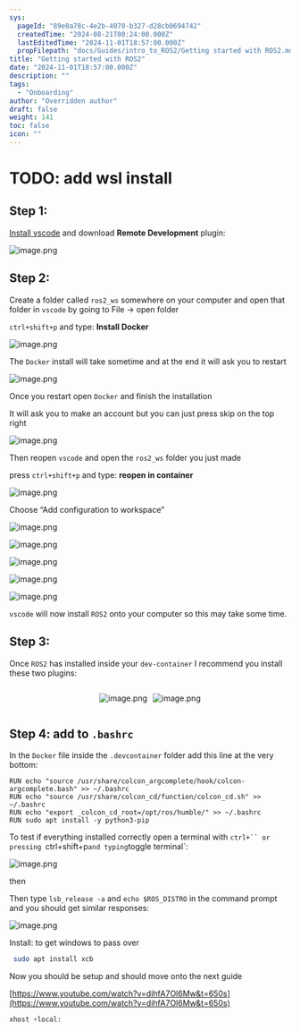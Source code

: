 ```yaml
---
sys:
  pageId: "89e0a78c-4e2b-4070-b327-d28cb0694742"
  createdTime: "2024-08-21T00:24:00.000Z"
  lastEditedTime: "2024-11-01T18:57:00.000Z"
  propFilepath: "docs/Guides/intro_to_ROS2/Getting started with ROS2.md"
title: "Getting started with ROS2"
date: "2024-11-01T18:57:00.000Z"
description: ""
tags:
  - "Onboarding"
author: "Overridden author"
draft: false
weight: 141
toc: false
icon: ""
---
```


# TODO: add wsl install

## Step 1:

[Install vscode](https://code.visualstudio.com/download) and download **Remote Development** plugin:

![image.png](https://prod-files-secure.s3.us-west-2.amazonaws.com/d518164a-d88e-44d1-a4ee-3adb3bd8bce0/efb52993-1881-4a40-b95e-6f020334f022/image.png?X-Amz-Algorithm=AWS4-HMAC-SHA256&X-Amz-Content-Sha256=UNSIGNED-PAYLOAD&X-Amz-Credential=ASIAZI2LB466XBZTOXBV%2F20250420%2Fus-west-2%2Fs3%2Faws4_request&X-Amz-Date=20250420T170211Z&X-Amz-Expires=3600&X-Amz-Security-Token=IQoJb3JpZ2luX2VjEBwaCXVzLXdlc3QtMiJHMEUCIQDq8q34ua7FsNbjbWQcqF%2FyD8z5Ca7xoaa5FDFtNA5wyAIgUmvf9Prinva71jbWGmJ0xQJlqyoruNXOSRGE6vzSIggqiAQIpf%2F%2F%2F%2F%2F%2F%2F%2F%2F%2FARAAGgw2Mzc0MjMxODM4MDUiDEbX7U7xTU4ppuPHpCrcA7TwLR7HUZYOhgxnMtmMT7nMw9Cph%2BO1w3fxCnCkRUf94verUWdCc19zszH6oGKPOpWjdU%2F5nIjb5zKYyALMo7GE6ZY5H3njZRjrfMI1WP%2F6k0lr79ElBdqBeAIt4URbSzmCVLkeiHRs7aX0kRwisZ8nIBHmpaY4f%2BKFe2a80ETtxOQcXbuc%2BLd1WrR%2FlbHh%2F2pJIhSSjGUuRLfYBoauQaNgoUrSPO6zpgWXcBsOtxNPDRBX82drIx1vWACzhs9Q9P%2FW4o7HLhapmEJ%2FUkc3XuM2D5ZckHwPZY9KG1R7v%2BmzoO9TuuHn1vIo7ZSZqSTEAo44zOjYduWJA0vzIP0s4VRnf%2F%2FIEvYF6kZRTwf4tXPc2xNDReRzIAlw0gRhZ%2FzVSJdwZ3CKTXU8Hb2V5SbxN6ja60uh0AhB%2BoQ7nTAr0O5OiCeqiu7vqKAloV5OxbCp4DwHPjZlFjl2EdfG9eOR%2FOTRbWG7r67kC2IALQofQDrdRp3bGieFYEcT0UMFxcVKVzDwGSXFsAkIXGK9eZzlNBssrRfppmZkxvhqm%2FwFRI%2Bx4KF%2BoAIbXmIlEGllZPClzbTbj8suQAA40qCIjcJDf03a7p6DhJC2YLef%2FhK%2BEhhMStqLgPl3AiI1JM0YMKzEk8AGOqUB2EC2bMMZMHRFxY7LXo2kgcspAblOvVzTuEouOD5jlfGvw3cxUNDCkedKHhUlKnZeNMMDrHtmtHrT1acyZMfGo0LJD6m439yhOkQHsFhR4pJdiPfuJku7TRU3sEEkED7BSmuGQseDtMi%2Bbp4wSOT31nfsGOFevFz7KmF1XBn%2FsDRSnH%2Fe%2Bn299nyOPFiYubhbhPkUOlWIn3UhVx8mUTaT8raAHiUT&X-Amz-Signature=4155aa1e974a5db7e7dc3056412d0e9a3095c186510ea1f409762496ee42ca49&X-Amz-SignedHeaders=host&x-id=GetObject)

## Step 2:

Create a folder called `ros2_ws` somewhere on your computer and open that folder in `vscode` by going to File → open folder 

`ctrl+shift+p` and type: **Install Docker**

![image.png](https://prod-files-secure.s3.us-west-2.amazonaws.com/d518164a-d88e-44d1-a4ee-3adb3bd8bce0/2269dc0e-1cd5-47ff-bceb-c04ad9b2eab0/image.png?X-Amz-Algorithm=AWS4-HMAC-SHA256&X-Amz-Content-Sha256=UNSIGNED-PAYLOAD&X-Amz-Credential=ASIAZI2LB466XBZTOXBV%2F20250420%2Fus-west-2%2Fs3%2Faws4_request&X-Amz-Date=20250420T170211Z&X-Amz-Expires=3600&X-Amz-Security-Token=IQoJb3JpZ2luX2VjEBwaCXVzLXdlc3QtMiJHMEUCIQDq8q34ua7FsNbjbWQcqF%2FyD8z5Ca7xoaa5FDFtNA5wyAIgUmvf9Prinva71jbWGmJ0xQJlqyoruNXOSRGE6vzSIggqiAQIpf%2F%2F%2F%2F%2F%2F%2F%2F%2F%2FARAAGgw2Mzc0MjMxODM4MDUiDEbX7U7xTU4ppuPHpCrcA7TwLR7HUZYOhgxnMtmMT7nMw9Cph%2BO1w3fxCnCkRUf94verUWdCc19zszH6oGKPOpWjdU%2F5nIjb5zKYyALMo7GE6ZY5H3njZRjrfMI1WP%2F6k0lr79ElBdqBeAIt4URbSzmCVLkeiHRs7aX0kRwisZ8nIBHmpaY4f%2BKFe2a80ETtxOQcXbuc%2BLd1WrR%2FlbHh%2F2pJIhSSjGUuRLfYBoauQaNgoUrSPO6zpgWXcBsOtxNPDRBX82drIx1vWACzhs9Q9P%2FW4o7HLhapmEJ%2FUkc3XuM2D5ZckHwPZY9KG1R7v%2BmzoO9TuuHn1vIo7ZSZqSTEAo44zOjYduWJA0vzIP0s4VRnf%2F%2FIEvYF6kZRTwf4tXPc2xNDReRzIAlw0gRhZ%2FzVSJdwZ3CKTXU8Hb2V5SbxN6ja60uh0AhB%2BoQ7nTAr0O5OiCeqiu7vqKAloV5OxbCp4DwHPjZlFjl2EdfG9eOR%2FOTRbWG7r67kC2IALQofQDrdRp3bGieFYEcT0UMFxcVKVzDwGSXFsAkIXGK9eZzlNBssrRfppmZkxvhqm%2FwFRI%2Bx4KF%2BoAIbXmIlEGllZPClzbTbj8suQAA40qCIjcJDf03a7p6DhJC2YLef%2FhK%2BEhhMStqLgPl3AiI1JM0YMKzEk8AGOqUB2EC2bMMZMHRFxY7LXo2kgcspAblOvVzTuEouOD5jlfGvw3cxUNDCkedKHhUlKnZeNMMDrHtmtHrT1acyZMfGo0LJD6m439yhOkQHsFhR4pJdiPfuJku7TRU3sEEkED7BSmuGQseDtMi%2Bbp4wSOT31nfsGOFevFz7KmF1XBn%2FsDRSnH%2Fe%2Bn299nyOPFiYubhbhPkUOlWIn3UhVx8mUTaT8raAHiUT&X-Amz-Signature=6d6014429db40751bd9b5d848e1cc1912dcfb97b2aa528b12ac370e1f10d9ae5&X-Amz-SignedHeaders=host&x-id=GetObject)

The `Docker` install will take sometime and at the end it will ask you to restart

![image.png](https://prod-files-secure.s3.us-west-2.amazonaws.com/d518164a-d88e-44d1-a4ee-3adb3bd8bce0/ed233f78-be33-4b1f-b89c-9c346c0e961e/image.png?X-Amz-Algorithm=AWS4-HMAC-SHA256&X-Amz-Content-Sha256=UNSIGNED-PAYLOAD&X-Amz-Credential=ASIAZI2LB466XBZTOXBV%2F20250420%2Fus-west-2%2Fs3%2Faws4_request&X-Amz-Date=20250420T170211Z&X-Amz-Expires=3600&X-Amz-Security-Token=IQoJb3JpZ2luX2VjEBwaCXVzLXdlc3QtMiJHMEUCIQDq8q34ua7FsNbjbWQcqF%2FyD8z5Ca7xoaa5FDFtNA5wyAIgUmvf9Prinva71jbWGmJ0xQJlqyoruNXOSRGE6vzSIggqiAQIpf%2F%2F%2F%2F%2F%2F%2F%2F%2F%2FARAAGgw2Mzc0MjMxODM4MDUiDEbX7U7xTU4ppuPHpCrcA7TwLR7HUZYOhgxnMtmMT7nMw9Cph%2BO1w3fxCnCkRUf94verUWdCc19zszH6oGKPOpWjdU%2F5nIjb5zKYyALMo7GE6ZY5H3njZRjrfMI1WP%2F6k0lr79ElBdqBeAIt4URbSzmCVLkeiHRs7aX0kRwisZ8nIBHmpaY4f%2BKFe2a80ETtxOQcXbuc%2BLd1WrR%2FlbHh%2F2pJIhSSjGUuRLfYBoauQaNgoUrSPO6zpgWXcBsOtxNPDRBX82drIx1vWACzhs9Q9P%2FW4o7HLhapmEJ%2FUkc3XuM2D5ZckHwPZY9KG1R7v%2BmzoO9TuuHn1vIo7ZSZqSTEAo44zOjYduWJA0vzIP0s4VRnf%2F%2FIEvYF6kZRTwf4tXPc2xNDReRzIAlw0gRhZ%2FzVSJdwZ3CKTXU8Hb2V5SbxN6ja60uh0AhB%2BoQ7nTAr0O5OiCeqiu7vqKAloV5OxbCp4DwHPjZlFjl2EdfG9eOR%2FOTRbWG7r67kC2IALQofQDrdRp3bGieFYEcT0UMFxcVKVzDwGSXFsAkIXGK9eZzlNBssrRfppmZkxvhqm%2FwFRI%2Bx4KF%2BoAIbXmIlEGllZPClzbTbj8suQAA40qCIjcJDf03a7p6DhJC2YLef%2FhK%2BEhhMStqLgPl3AiI1JM0YMKzEk8AGOqUB2EC2bMMZMHRFxY7LXo2kgcspAblOvVzTuEouOD5jlfGvw3cxUNDCkedKHhUlKnZeNMMDrHtmtHrT1acyZMfGo0LJD6m439yhOkQHsFhR4pJdiPfuJku7TRU3sEEkED7BSmuGQseDtMi%2Bbp4wSOT31nfsGOFevFz7KmF1XBn%2FsDRSnH%2Fe%2Bn299nyOPFiYubhbhPkUOlWIn3UhVx8mUTaT8raAHiUT&X-Amz-Signature=686c2a330d39725831b91d53c3ca0c4091f09b7c203780a01f623756e4e2ea81&X-Amz-SignedHeaders=host&x-id=GetObject)

Once you restart open `Docker` and finish the installation

It will ask you to make an account but you can just press skip on the top right

![image.png](https://prod-files-secure.s3.us-west-2.amazonaws.com/d518164a-d88e-44d1-a4ee-3adb3bd8bce0/21010ad9-1659-4fd9-9f59-9932a09b2a3d/image.png?X-Amz-Algorithm=AWS4-HMAC-SHA256&X-Amz-Content-Sha256=UNSIGNED-PAYLOAD&X-Amz-Credential=ASIAZI2LB466XBZTOXBV%2F20250420%2Fus-west-2%2Fs3%2Faws4_request&X-Amz-Date=20250420T170211Z&X-Amz-Expires=3600&X-Amz-Security-Token=IQoJb3JpZ2luX2VjEBwaCXVzLXdlc3QtMiJHMEUCIQDq8q34ua7FsNbjbWQcqF%2FyD8z5Ca7xoaa5FDFtNA5wyAIgUmvf9Prinva71jbWGmJ0xQJlqyoruNXOSRGE6vzSIggqiAQIpf%2F%2F%2F%2F%2F%2F%2F%2F%2F%2FARAAGgw2Mzc0MjMxODM4MDUiDEbX7U7xTU4ppuPHpCrcA7TwLR7HUZYOhgxnMtmMT7nMw9Cph%2BO1w3fxCnCkRUf94verUWdCc19zszH6oGKPOpWjdU%2F5nIjb5zKYyALMo7GE6ZY5H3njZRjrfMI1WP%2F6k0lr79ElBdqBeAIt4URbSzmCVLkeiHRs7aX0kRwisZ8nIBHmpaY4f%2BKFe2a80ETtxOQcXbuc%2BLd1WrR%2FlbHh%2F2pJIhSSjGUuRLfYBoauQaNgoUrSPO6zpgWXcBsOtxNPDRBX82drIx1vWACzhs9Q9P%2FW4o7HLhapmEJ%2FUkc3XuM2D5ZckHwPZY9KG1R7v%2BmzoO9TuuHn1vIo7ZSZqSTEAo44zOjYduWJA0vzIP0s4VRnf%2F%2FIEvYF6kZRTwf4tXPc2xNDReRzIAlw0gRhZ%2FzVSJdwZ3CKTXU8Hb2V5SbxN6ja60uh0AhB%2BoQ7nTAr0O5OiCeqiu7vqKAloV5OxbCp4DwHPjZlFjl2EdfG9eOR%2FOTRbWG7r67kC2IALQofQDrdRp3bGieFYEcT0UMFxcVKVzDwGSXFsAkIXGK9eZzlNBssrRfppmZkxvhqm%2FwFRI%2Bx4KF%2BoAIbXmIlEGllZPClzbTbj8suQAA40qCIjcJDf03a7p6DhJC2YLef%2FhK%2BEhhMStqLgPl3AiI1JM0YMKzEk8AGOqUB2EC2bMMZMHRFxY7LXo2kgcspAblOvVzTuEouOD5jlfGvw3cxUNDCkedKHhUlKnZeNMMDrHtmtHrT1acyZMfGo0LJD6m439yhOkQHsFhR4pJdiPfuJku7TRU3sEEkED7BSmuGQseDtMi%2Bbp4wSOT31nfsGOFevFz7KmF1XBn%2FsDRSnH%2Fe%2Bn299nyOPFiYubhbhPkUOlWIn3UhVx8mUTaT8raAHiUT&X-Amz-Signature=bcec02e0f482e1856a6ad3d7a95738fd2ba0c6a26080c00c7161823da9f589d7&X-Amz-SignedHeaders=host&x-id=GetObject)

Then reopen `vscode` and open the `ros2_ws` folder you just made

press `ctrl+shift+p` and type: **reopen in container**

![image.png](https://prod-files-secure.s3.us-west-2.amazonaws.com/d518164a-d88e-44d1-a4ee-3adb3bd8bce0/4e93b8c2-41ad-488c-8095-c74205196118/image.png?X-Amz-Algorithm=AWS4-HMAC-SHA256&X-Amz-Content-Sha256=UNSIGNED-PAYLOAD&X-Amz-Credential=ASIAZI2LB466XBZTOXBV%2F20250420%2Fus-west-2%2Fs3%2Faws4_request&X-Amz-Date=20250420T170211Z&X-Amz-Expires=3600&X-Amz-Security-Token=IQoJb3JpZ2luX2VjEBwaCXVzLXdlc3QtMiJHMEUCIQDq8q34ua7FsNbjbWQcqF%2FyD8z5Ca7xoaa5FDFtNA5wyAIgUmvf9Prinva71jbWGmJ0xQJlqyoruNXOSRGE6vzSIggqiAQIpf%2F%2F%2F%2F%2F%2F%2F%2F%2F%2FARAAGgw2Mzc0MjMxODM4MDUiDEbX7U7xTU4ppuPHpCrcA7TwLR7HUZYOhgxnMtmMT7nMw9Cph%2BO1w3fxCnCkRUf94verUWdCc19zszH6oGKPOpWjdU%2F5nIjb5zKYyALMo7GE6ZY5H3njZRjrfMI1WP%2F6k0lr79ElBdqBeAIt4URbSzmCVLkeiHRs7aX0kRwisZ8nIBHmpaY4f%2BKFe2a80ETtxOQcXbuc%2BLd1WrR%2FlbHh%2F2pJIhSSjGUuRLfYBoauQaNgoUrSPO6zpgWXcBsOtxNPDRBX82drIx1vWACzhs9Q9P%2FW4o7HLhapmEJ%2FUkc3XuM2D5ZckHwPZY9KG1R7v%2BmzoO9TuuHn1vIo7ZSZqSTEAo44zOjYduWJA0vzIP0s4VRnf%2F%2FIEvYF6kZRTwf4tXPc2xNDReRzIAlw0gRhZ%2FzVSJdwZ3CKTXU8Hb2V5SbxN6ja60uh0AhB%2BoQ7nTAr0O5OiCeqiu7vqKAloV5OxbCp4DwHPjZlFjl2EdfG9eOR%2FOTRbWG7r67kC2IALQofQDrdRp3bGieFYEcT0UMFxcVKVzDwGSXFsAkIXGK9eZzlNBssrRfppmZkxvhqm%2FwFRI%2Bx4KF%2BoAIbXmIlEGllZPClzbTbj8suQAA40qCIjcJDf03a7p6DhJC2YLef%2FhK%2BEhhMStqLgPl3AiI1JM0YMKzEk8AGOqUB2EC2bMMZMHRFxY7LXo2kgcspAblOvVzTuEouOD5jlfGvw3cxUNDCkedKHhUlKnZeNMMDrHtmtHrT1acyZMfGo0LJD6m439yhOkQHsFhR4pJdiPfuJku7TRU3sEEkED7BSmuGQseDtMi%2Bbp4wSOT31nfsGOFevFz7KmF1XBn%2FsDRSnH%2Fe%2Bn299nyOPFiYubhbhPkUOlWIn3UhVx8mUTaT8raAHiUT&X-Amz-Signature=2656de70f8bcd8258c489552d1b01c91f9cb8eb488637d82c710727b77e95fa2&X-Amz-SignedHeaders=host&x-id=GetObject)

Choose “Add configuration to workspace”

![image.png](https://prod-files-secure.s3.us-west-2.amazonaws.com/d518164a-d88e-44d1-a4ee-3adb3bd8bce0/9560b282-5060-4989-ba37-97e7b2c22476/image.png?X-Amz-Algorithm=AWS4-HMAC-SHA256&X-Amz-Content-Sha256=UNSIGNED-PAYLOAD&X-Amz-Credential=ASIAZI2LB466XBZTOXBV%2F20250420%2Fus-west-2%2Fs3%2Faws4_request&X-Amz-Date=20250420T170211Z&X-Amz-Expires=3600&X-Amz-Security-Token=IQoJb3JpZ2luX2VjEBwaCXVzLXdlc3QtMiJHMEUCIQDq8q34ua7FsNbjbWQcqF%2FyD8z5Ca7xoaa5FDFtNA5wyAIgUmvf9Prinva71jbWGmJ0xQJlqyoruNXOSRGE6vzSIggqiAQIpf%2F%2F%2F%2F%2F%2F%2F%2F%2F%2FARAAGgw2Mzc0MjMxODM4MDUiDEbX7U7xTU4ppuPHpCrcA7TwLR7HUZYOhgxnMtmMT7nMw9Cph%2BO1w3fxCnCkRUf94verUWdCc19zszH6oGKPOpWjdU%2F5nIjb5zKYyALMo7GE6ZY5H3njZRjrfMI1WP%2F6k0lr79ElBdqBeAIt4URbSzmCVLkeiHRs7aX0kRwisZ8nIBHmpaY4f%2BKFe2a80ETtxOQcXbuc%2BLd1WrR%2FlbHh%2F2pJIhSSjGUuRLfYBoauQaNgoUrSPO6zpgWXcBsOtxNPDRBX82drIx1vWACzhs9Q9P%2FW4o7HLhapmEJ%2FUkc3XuM2D5ZckHwPZY9KG1R7v%2BmzoO9TuuHn1vIo7ZSZqSTEAo44zOjYduWJA0vzIP0s4VRnf%2F%2FIEvYF6kZRTwf4tXPc2xNDReRzIAlw0gRhZ%2FzVSJdwZ3CKTXU8Hb2V5SbxN6ja60uh0AhB%2BoQ7nTAr0O5OiCeqiu7vqKAloV5OxbCp4DwHPjZlFjl2EdfG9eOR%2FOTRbWG7r67kC2IALQofQDrdRp3bGieFYEcT0UMFxcVKVzDwGSXFsAkIXGK9eZzlNBssrRfppmZkxvhqm%2FwFRI%2Bx4KF%2BoAIbXmIlEGllZPClzbTbj8suQAA40qCIjcJDf03a7p6DhJC2YLef%2FhK%2BEhhMStqLgPl3AiI1JM0YMKzEk8AGOqUB2EC2bMMZMHRFxY7LXo2kgcspAblOvVzTuEouOD5jlfGvw3cxUNDCkedKHhUlKnZeNMMDrHtmtHrT1acyZMfGo0LJD6m439yhOkQHsFhR4pJdiPfuJku7TRU3sEEkED7BSmuGQseDtMi%2Bbp4wSOT31nfsGOFevFz7KmF1XBn%2FsDRSnH%2Fe%2Bn299nyOPFiYubhbhPkUOlWIn3UhVx8mUTaT8raAHiUT&X-Amz-Signature=e1063cb5307d2764da24d689ce1e8aa155e58d33cfcaa9a5a0708aeb78dfa997&X-Amz-SignedHeaders=host&x-id=GetObject)

![image.png](https://prod-files-secure.s3.us-west-2.amazonaws.com/d518164a-d88e-44d1-a4ee-3adb3bd8bce0/2ee63f81-886b-48e8-a553-dc6e5eac99e4/image.png?X-Amz-Algorithm=AWS4-HMAC-SHA256&X-Amz-Content-Sha256=UNSIGNED-PAYLOAD&X-Amz-Credential=ASIAZI2LB466XBZTOXBV%2F20250420%2Fus-west-2%2Fs3%2Faws4_request&X-Amz-Date=20250420T170211Z&X-Amz-Expires=3600&X-Amz-Security-Token=IQoJb3JpZ2luX2VjEBwaCXVzLXdlc3QtMiJHMEUCIQDq8q34ua7FsNbjbWQcqF%2FyD8z5Ca7xoaa5FDFtNA5wyAIgUmvf9Prinva71jbWGmJ0xQJlqyoruNXOSRGE6vzSIggqiAQIpf%2F%2F%2F%2F%2F%2F%2F%2F%2F%2FARAAGgw2Mzc0MjMxODM4MDUiDEbX7U7xTU4ppuPHpCrcA7TwLR7HUZYOhgxnMtmMT7nMw9Cph%2BO1w3fxCnCkRUf94verUWdCc19zszH6oGKPOpWjdU%2F5nIjb5zKYyALMo7GE6ZY5H3njZRjrfMI1WP%2F6k0lr79ElBdqBeAIt4URbSzmCVLkeiHRs7aX0kRwisZ8nIBHmpaY4f%2BKFe2a80ETtxOQcXbuc%2BLd1WrR%2FlbHh%2F2pJIhSSjGUuRLfYBoauQaNgoUrSPO6zpgWXcBsOtxNPDRBX82drIx1vWACzhs9Q9P%2FW4o7HLhapmEJ%2FUkc3XuM2D5ZckHwPZY9KG1R7v%2BmzoO9TuuHn1vIo7ZSZqSTEAo44zOjYduWJA0vzIP0s4VRnf%2F%2FIEvYF6kZRTwf4tXPc2xNDReRzIAlw0gRhZ%2FzVSJdwZ3CKTXU8Hb2V5SbxN6ja60uh0AhB%2BoQ7nTAr0O5OiCeqiu7vqKAloV5OxbCp4DwHPjZlFjl2EdfG9eOR%2FOTRbWG7r67kC2IALQofQDrdRp3bGieFYEcT0UMFxcVKVzDwGSXFsAkIXGK9eZzlNBssrRfppmZkxvhqm%2FwFRI%2Bx4KF%2BoAIbXmIlEGllZPClzbTbj8suQAA40qCIjcJDf03a7p6DhJC2YLef%2FhK%2BEhhMStqLgPl3AiI1JM0YMKzEk8AGOqUB2EC2bMMZMHRFxY7LXo2kgcspAblOvVzTuEouOD5jlfGvw3cxUNDCkedKHhUlKnZeNMMDrHtmtHrT1acyZMfGo0LJD6m439yhOkQHsFhR4pJdiPfuJku7TRU3sEEkED7BSmuGQseDtMi%2Bbp4wSOT31nfsGOFevFz7KmF1XBn%2FsDRSnH%2Fe%2Bn299nyOPFiYubhbhPkUOlWIn3UhVx8mUTaT8raAHiUT&X-Amz-Signature=74dabe125318178a01f52de8ed958293527fb2d28b13f0ac1498598b20cb827e&X-Amz-SignedHeaders=host&x-id=GetObject)

![image.png](https://prod-files-secure.s3.us-west-2.amazonaws.com/d518164a-d88e-44d1-a4ee-3adb3bd8bce0/ae1580b2-b048-407e-aed9-b584224a7a04/image.png?X-Amz-Algorithm=AWS4-HMAC-SHA256&X-Amz-Content-Sha256=UNSIGNED-PAYLOAD&X-Amz-Credential=ASIAZI2LB466XBZTOXBV%2F20250420%2Fus-west-2%2Fs3%2Faws4_request&X-Amz-Date=20250420T170211Z&X-Amz-Expires=3600&X-Amz-Security-Token=IQoJb3JpZ2luX2VjEBwaCXVzLXdlc3QtMiJHMEUCIQDq8q34ua7FsNbjbWQcqF%2FyD8z5Ca7xoaa5FDFtNA5wyAIgUmvf9Prinva71jbWGmJ0xQJlqyoruNXOSRGE6vzSIggqiAQIpf%2F%2F%2F%2F%2F%2F%2F%2F%2F%2FARAAGgw2Mzc0MjMxODM4MDUiDEbX7U7xTU4ppuPHpCrcA7TwLR7HUZYOhgxnMtmMT7nMw9Cph%2BO1w3fxCnCkRUf94verUWdCc19zszH6oGKPOpWjdU%2F5nIjb5zKYyALMo7GE6ZY5H3njZRjrfMI1WP%2F6k0lr79ElBdqBeAIt4URbSzmCVLkeiHRs7aX0kRwisZ8nIBHmpaY4f%2BKFe2a80ETtxOQcXbuc%2BLd1WrR%2FlbHh%2F2pJIhSSjGUuRLfYBoauQaNgoUrSPO6zpgWXcBsOtxNPDRBX82drIx1vWACzhs9Q9P%2FW4o7HLhapmEJ%2FUkc3XuM2D5ZckHwPZY9KG1R7v%2BmzoO9TuuHn1vIo7ZSZqSTEAo44zOjYduWJA0vzIP0s4VRnf%2F%2FIEvYF6kZRTwf4tXPc2xNDReRzIAlw0gRhZ%2FzVSJdwZ3CKTXU8Hb2V5SbxN6ja60uh0AhB%2BoQ7nTAr0O5OiCeqiu7vqKAloV5OxbCp4DwHPjZlFjl2EdfG9eOR%2FOTRbWG7r67kC2IALQofQDrdRp3bGieFYEcT0UMFxcVKVzDwGSXFsAkIXGK9eZzlNBssrRfppmZkxvhqm%2FwFRI%2Bx4KF%2BoAIbXmIlEGllZPClzbTbj8suQAA40qCIjcJDf03a7p6DhJC2YLef%2FhK%2BEhhMStqLgPl3AiI1JM0YMKzEk8AGOqUB2EC2bMMZMHRFxY7LXo2kgcspAblOvVzTuEouOD5jlfGvw3cxUNDCkedKHhUlKnZeNMMDrHtmtHrT1acyZMfGo0LJD6m439yhOkQHsFhR4pJdiPfuJku7TRU3sEEkED7BSmuGQseDtMi%2Bbp4wSOT31nfsGOFevFz7KmF1XBn%2FsDRSnH%2Fe%2Bn299nyOPFiYubhbhPkUOlWIn3UhVx8mUTaT8raAHiUT&X-Amz-Signature=0970c980009d27d57c7eab79e37296bab43750026e1d403b127067ad0503cf76&X-Amz-SignedHeaders=host&x-id=GetObject)

![image.png](https://prod-files-secure.s3.us-west-2.amazonaws.com/d518164a-d88e-44d1-a4ee-3adb3bd8bce0/53255b28-f75e-430f-b9e3-c0ac8577e42b/image.png?X-Amz-Algorithm=AWS4-HMAC-SHA256&X-Amz-Content-Sha256=UNSIGNED-PAYLOAD&X-Amz-Credential=ASIAZI2LB466XBZTOXBV%2F20250420%2Fus-west-2%2Fs3%2Faws4_request&X-Amz-Date=20250420T170211Z&X-Amz-Expires=3600&X-Amz-Security-Token=IQoJb3JpZ2luX2VjEBwaCXVzLXdlc3QtMiJHMEUCIQDq8q34ua7FsNbjbWQcqF%2FyD8z5Ca7xoaa5FDFtNA5wyAIgUmvf9Prinva71jbWGmJ0xQJlqyoruNXOSRGE6vzSIggqiAQIpf%2F%2F%2F%2F%2F%2F%2F%2F%2F%2FARAAGgw2Mzc0MjMxODM4MDUiDEbX7U7xTU4ppuPHpCrcA7TwLR7HUZYOhgxnMtmMT7nMw9Cph%2BO1w3fxCnCkRUf94verUWdCc19zszH6oGKPOpWjdU%2F5nIjb5zKYyALMo7GE6ZY5H3njZRjrfMI1WP%2F6k0lr79ElBdqBeAIt4URbSzmCVLkeiHRs7aX0kRwisZ8nIBHmpaY4f%2BKFe2a80ETtxOQcXbuc%2BLd1WrR%2FlbHh%2F2pJIhSSjGUuRLfYBoauQaNgoUrSPO6zpgWXcBsOtxNPDRBX82drIx1vWACzhs9Q9P%2FW4o7HLhapmEJ%2FUkc3XuM2D5ZckHwPZY9KG1R7v%2BmzoO9TuuHn1vIo7ZSZqSTEAo44zOjYduWJA0vzIP0s4VRnf%2F%2FIEvYF6kZRTwf4tXPc2xNDReRzIAlw0gRhZ%2FzVSJdwZ3CKTXU8Hb2V5SbxN6ja60uh0AhB%2BoQ7nTAr0O5OiCeqiu7vqKAloV5OxbCp4DwHPjZlFjl2EdfG9eOR%2FOTRbWG7r67kC2IALQofQDrdRp3bGieFYEcT0UMFxcVKVzDwGSXFsAkIXGK9eZzlNBssrRfppmZkxvhqm%2FwFRI%2Bx4KF%2BoAIbXmIlEGllZPClzbTbj8suQAA40qCIjcJDf03a7p6DhJC2YLef%2FhK%2BEhhMStqLgPl3AiI1JM0YMKzEk8AGOqUB2EC2bMMZMHRFxY7LXo2kgcspAblOvVzTuEouOD5jlfGvw3cxUNDCkedKHhUlKnZeNMMDrHtmtHrT1acyZMfGo0LJD6m439yhOkQHsFhR4pJdiPfuJku7TRU3sEEkED7BSmuGQseDtMi%2Bbp4wSOT31nfsGOFevFz7KmF1XBn%2FsDRSnH%2Fe%2Bn299nyOPFiYubhbhPkUOlWIn3UhVx8mUTaT8raAHiUT&X-Amz-Signature=bd6c7e663c7c377524b890d64dee12a324cbf3512130df5f9b8045e9150a4107&X-Amz-SignedHeaders=host&x-id=GetObject)

![image.png](https://prod-files-secure.s3.us-west-2.amazonaws.com/d518164a-d88e-44d1-a4ee-3adb3bd8bce0/7c562767-5af9-4ffb-97d1-327bcdf4ee00/image.png?X-Amz-Algorithm=AWS4-HMAC-SHA256&X-Amz-Content-Sha256=UNSIGNED-PAYLOAD&X-Amz-Credential=ASIAZI2LB466XBZTOXBV%2F20250420%2Fus-west-2%2Fs3%2Faws4_request&X-Amz-Date=20250420T170211Z&X-Amz-Expires=3600&X-Amz-Security-Token=IQoJb3JpZ2luX2VjEBwaCXVzLXdlc3QtMiJHMEUCIQDq8q34ua7FsNbjbWQcqF%2FyD8z5Ca7xoaa5FDFtNA5wyAIgUmvf9Prinva71jbWGmJ0xQJlqyoruNXOSRGE6vzSIggqiAQIpf%2F%2F%2F%2F%2F%2F%2F%2F%2F%2FARAAGgw2Mzc0MjMxODM4MDUiDEbX7U7xTU4ppuPHpCrcA7TwLR7HUZYOhgxnMtmMT7nMw9Cph%2BO1w3fxCnCkRUf94verUWdCc19zszH6oGKPOpWjdU%2F5nIjb5zKYyALMo7GE6ZY5H3njZRjrfMI1WP%2F6k0lr79ElBdqBeAIt4URbSzmCVLkeiHRs7aX0kRwisZ8nIBHmpaY4f%2BKFe2a80ETtxOQcXbuc%2BLd1WrR%2FlbHh%2F2pJIhSSjGUuRLfYBoauQaNgoUrSPO6zpgWXcBsOtxNPDRBX82drIx1vWACzhs9Q9P%2FW4o7HLhapmEJ%2FUkc3XuM2D5ZckHwPZY9KG1R7v%2BmzoO9TuuHn1vIo7ZSZqSTEAo44zOjYduWJA0vzIP0s4VRnf%2F%2FIEvYF6kZRTwf4tXPc2xNDReRzIAlw0gRhZ%2FzVSJdwZ3CKTXU8Hb2V5SbxN6ja60uh0AhB%2BoQ7nTAr0O5OiCeqiu7vqKAloV5OxbCp4DwHPjZlFjl2EdfG9eOR%2FOTRbWG7r67kC2IALQofQDrdRp3bGieFYEcT0UMFxcVKVzDwGSXFsAkIXGK9eZzlNBssrRfppmZkxvhqm%2FwFRI%2Bx4KF%2BoAIbXmIlEGllZPClzbTbj8suQAA40qCIjcJDf03a7p6DhJC2YLef%2FhK%2BEhhMStqLgPl3AiI1JM0YMKzEk8AGOqUB2EC2bMMZMHRFxY7LXo2kgcspAblOvVzTuEouOD5jlfGvw3cxUNDCkedKHhUlKnZeNMMDrHtmtHrT1acyZMfGo0LJD6m439yhOkQHsFhR4pJdiPfuJku7TRU3sEEkED7BSmuGQseDtMi%2Bbp4wSOT31nfsGOFevFz7KmF1XBn%2FsDRSnH%2Fe%2Bn299nyOPFiYubhbhPkUOlWIn3UhVx8mUTaT8raAHiUT&X-Amz-Signature=bcaa15b690b9f7720660eb07273cb03a212e214d510281d7871fd38e1b95e3a8&X-Amz-SignedHeaders=host&x-id=GetObject)

`vscode` will now install `ROS2` onto your computer so this may take some time.

## Step 3:

Once `ROS2` has installed inside your `dev-container` I recommend you install these two plugins:

<div style="display: flex;flex-direction: row; column-gap:10px; max-width: 630px;justify-content: center;">
<div>

![image.png](https://prod-files-secure.s3.us-west-2.amazonaws.com/d518164a-d88e-44d1-a4ee-3adb3bd8bce0/3fc3d550-5a54-4ba1-ba6b-faa01cdb7369/image.png?X-Amz-Algorithm=AWS4-HMAC-SHA256&X-Amz-Content-Sha256=UNSIGNED-PAYLOAD&X-Amz-Credential=ASIAZI2LB4662VX4OPMG%2F20250420%2Fus-west-2%2Fs3%2Faws4_request&X-Amz-Date=20250420T170214Z&X-Amz-Expires=3600&X-Amz-Security-Token=IQoJb3JpZ2luX2VjEBwaCXVzLXdlc3QtMiJIMEYCIQCYvcNrH3ueIG7uAUy%2BeGF16HMTuUQNN7mT5VnIsBk8IwIhAO3AcUdxwKffOohx%2FKKRf%2F6%2Bo2iY8A7BsF2ktWnLt8htKogECKX%2F%2F%2F%2F%2F%2F%2F%2F%2F%2FwEQABoMNjM3NDIzMTgzODA1IgyktCudXdlhxuVUy0Eq3APmSl60Rl%2BIvhZS3ck6jbGJqI644xXefJREOZ8cNdU7TpJYukVTOtZ9RTcbHwnOwEAo9j2ctHC77rP9A2FWJ4v0O9lpFAhzuewF%2FT7Ir7YDM15ubYXia4iildmiNSdWtrvF%2BKthc0OqM4RrYk6YelNwfhjxHiDvC4wyYP0YDywfPWA%2BItJnUzjExLf%2Fhh3%2F%2FOdx7pgeMtHhbN%2FhbYOPqHykOkXnoGQniUdNElzgIatwfFz3tI96vA%2BLMMGnSoQX9GYMqsgAreZqy2qmTAn%2BH4pPkPfHzxkAKBpIY8BzPosTajZsUunB1BVC2WB9uh0Iwa2eVrHKRuDc%2BfW5jiB7XKuxExvwXOrvYyiphA2xpimiwSFgq%2BlgH0Msm9oBIHMZtdiLoFUHVc3aMUHtkZMO7xlJqrUVEActd1cToW6oJHOECJ%2FO1XtGWTL%2B8P4djDD3wPFcoOWu8EsRcTHl9ikIGSdHYZnKntQdQG3KEhXw59djJlGSxyWU4lxbPSh6pcCKpVyWBAWhpRfz5D3BDz79GremN5aKbxSejXBiioT6NMGzLVL6qiCQcl2ITg7wt8lFOcA8OcoDaqbZwknifmeeppehUgCf8ch%2F2IETDN7baTw%2BDU80p4HVL7c6d1PQyTDix5PABjqkAQMmIPg8QNmSTTTPVO9yVtFqS2sKAMaX603j9xSOXVsMojqB1adZXdMwQBy6lLxH9lKAJ9kM%2F%2B%2FtlSujv8mRqj395vXu6ooICOxZpIYvI%2BVTjgkL9bDVuZ0XwKZ6vrEKFCZmJLrmsLGk9aAKmlMF0qPc8ZdKsybECbIfGarJI216YmQ%2FZJed9e2jEDCftu%2BxZwTBD3RSqXswW0RGO7tRD1xwXVFm&X-Amz-Signature=78f1d261cce3a551793be8dcd4d35ff6507cfa40eaecb0e7c1b485576398f627&X-Amz-SignedHeaders=host&x-id=GetObject)

</div>
<div>

![image.png](https://prod-files-secure.s3.us-west-2.amazonaws.com/d518164a-d88e-44d1-a4ee-3adb3bd8bce0/d994cc66-13c2-4093-a5a3-f84cf4601a82/image.png?X-Amz-Algorithm=AWS4-HMAC-SHA256&X-Amz-Content-Sha256=UNSIGNED-PAYLOAD&X-Amz-Credential=ASIAZI2LB466ROBK2YBK%2F20250420%2Fus-west-2%2Fs3%2Faws4_request&X-Amz-Date=20250420T170215Z&X-Amz-Expires=3600&X-Amz-Security-Token=IQoJb3JpZ2luX2VjECAaCXVzLXdlc3QtMiJGMEQCIA%2FbnomoozI%2FVY5ceunRN0kJy8BfcsJGheZ0CD%2BYHeWsAiA9k3ABBJH%2BOU9qk0UvKOboLXqciwHU8tIdcStug3fWaiqIBAip%2F%2F%2F%2F%2F%2F%2F%2F%2F%2F8BEAAaDDYzNzQyMzE4MzgwNSIMqaAAG5AAq45TkO4OKtwD%2Bd3xSxw0Mp6Z9jXQTDP35YB7wTTUovP2UiLFNEPjBrJMMkPxslD%2Bgyh2BvemSpuHgBudI%2FjQEpI%2Byv1i1dC8r%2BCQ0GkjwU1%2FbcogtNm2%2FKUwG5tar6N1EUvC8pYXvqdWLBv7TH%2BkzDcR1ADoJRJE55gnVZFcJ8vauvC8mfjW0pdBqBVPId%2FJzGhl5n10CmDQfbuXTB0%2BRdwocphFJwEDaCCH8xz2qLPbnlFTZMchq%2BkFSO4CpT8ua3ebTu8830a9M%2BvbD7pBo22rKrVJmVgIBu5Prp5DhjeDUa30rkWxltH7advbQyrYvFtb0%2FVMb%2B2xXSinolMxXBLLvSVOGbBtOuOokDFNueiXbR%2FnjlE1cydJ4ZCPtKX2dccfLrZjUgnKvAT6fIOtnGauZWPwUvB18p4N5qjKXAkxkkJsglVZIO2proOvE%2FMN%2BiCcR5yS18M%2BQtzTXmeOeXSA1GlbMmmeRLA7zSyjeGKDLiPfLgXyWj9SqsbIU5YEh9uWZfx983Xn%2FwBxz%2F0KMtxECrmUPgI990z44NLUULa%2Bu%2FXiAhz2aMOuCKdpyVc0jw6bnk9efcNeZFxZSPmjqGIzapUV8IpE97dsE%2Boh8Eu%2BZ63D5MM9LWtM0QicBskbmDKe7u4wwKmUwAY6pgFIwR46HimmBw2V14sYJ71atMWWpSuPQEkkvETTn3MWLYdyeHXoCfDDzCwL6pmSuLhxbyJvJUoXQgfa9h8ALmPaXWTv8NiabYyfvc4nJTnPKzEvFVrji5%2B5rtaGx0mWpegWz0kbRKkIguEa8IT4WalSlmsL9W5q6YGaUvqQbpxubG8wPlUZifReYQc5nHb8lGGYiyd%2F9AgFD%2FsYikzrS6lLD61Yxh7O&X-Amz-Signature=0ac6283e195b1d910de05abc2b7ef6d31d79388fae0747b2eac73f09640b504d&X-Amz-SignedHeaders=host&x-id=GetObject)

</div>
</div>

## Step 4: add to `.bashrc`

In the `Docker` file inside the `.devcontainer` folder add this line at the very bottom: 

```docker
RUN echo "source /usr/share/colcon_argcomplete/hook/colcon-argcomplete.bash" >> ~/.bashrc
RUN echo "source /usr/share/colcon_cd/function/colcon_cd.sh" >> ~/.bashrc
RUN echo "export _colcon_cd_root=/opt/ros/humble/" >> ~/.bashrc
RUN sudo apt install -y python3-pip 
```

To test if everything installed correctly open a terminal with `ctrl+`` or pressing `ctrl+shift+p` and typing `toggle terminal`:

![image.png](https://prod-files-secure.s3.us-west-2.amazonaws.com/d518164a-d88e-44d1-a4ee-3adb3bd8bce0/6a4943d8-b04e-4c02-9a58-775f3384d1a5/image.png?X-Amz-Algorithm=AWS4-HMAC-SHA256&X-Amz-Content-Sha256=UNSIGNED-PAYLOAD&X-Amz-Credential=ASIAZI2LB466XBZTOXBV%2F20250420%2Fus-west-2%2Fs3%2Faws4_request&X-Amz-Date=20250420T170211Z&X-Amz-Expires=3600&X-Amz-Security-Token=IQoJb3JpZ2luX2VjEBwaCXVzLXdlc3QtMiJHMEUCIQDq8q34ua7FsNbjbWQcqF%2FyD8z5Ca7xoaa5FDFtNA5wyAIgUmvf9Prinva71jbWGmJ0xQJlqyoruNXOSRGE6vzSIggqiAQIpf%2F%2F%2F%2F%2F%2F%2F%2F%2F%2FARAAGgw2Mzc0MjMxODM4MDUiDEbX7U7xTU4ppuPHpCrcA7TwLR7HUZYOhgxnMtmMT7nMw9Cph%2BO1w3fxCnCkRUf94verUWdCc19zszH6oGKPOpWjdU%2F5nIjb5zKYyALMo7GE6ZY5H3njZRjrfMI1WP%2F6k0lr79ElBdqBeAIt4URbSzmCVLkeiHRs7aX0kRwisZ8nIBHmpaY4f%2BKFe2a80ETtxOQcXbuc%2BLd1WrR%2FlbHh%2F2pJIhSSjGUuRLfYBoauQaNgoUrSPO6zpgWXcBsOtxNPDRBX82drIx1vWACzhs9Q9P%2FW4o7HLhapmEJ%2FUkc3XuM2D5ZckHwPZY9KG1R7v%2BmzoO9TuuHn1vIo7ZSZqSTEAo44zOjYduWJA0vzIP0s4VRnf%2F%2FIEvYF6kZRTwf4tXPc2xNDReRzIAlw0gRhZ%2FzVSJdwZ3CKTXU8Hb2V5SbxN6ja60uh0AhB%2BoQ7nTAr0O5OiCeqiu7vqKAloV5OxbCp4DwHPjZlFjl2EdfG9eOR%2FOTRbWG7r67kC2IALQofQDrdRp3bGieFYEcT0UMFxcVKVzDwGSXFsAkIXGK9eZzlNBssrRfppmZkxvhqm%2FwFRI%2Bx4KF%2BoAIbXmIlEGllZPClzbTbj8suQAA40qCIjcJDf03a7p6DhJC2YLef%2FhK%2BEhhMStqLgPl3AiI1JM0YMKzEk8AGOqUB2EC2bMMZMHRFxY7LXo2kgcspAblOvVzTuEouOD5jlfGvw3cxUNDCkedKHhUlKnZeNMMDrHtmtHrT1acyZMfGo0LJD6m439yhOkQHsFhR4pJdiPfuJku7TRU3sEEkED7BSmuGQseDtMi%2Bbp4wSOT31nfsGOFevFz7KmF1XBn%2FsDRSnH%2Fe%2Bn299nyOPFiYubhbhPkUOlWIn3UhVx8mUTaT8raAHiUT&X-Amz-Signature=7f5ef69fdc94355debc4b7be24ddc5e630fd47e40a3b0f335bd600439d84395c&X-Amz-SignedHeaders=host&x-id=GetObject)

then 

Then type `lsb_release -a` and `echo $ROS_DISTRO` in the command prompt and you should get similar responses:

![image.png](https://prod-files-secure.s3.us-west-2.amazonaws.com/d518164a-d88e-44d1-a4ee-3adb3bd8bce0/3e635dec-a805-4e85-8b9e-d000e5b71a4e/image.png?X-Amz-Algorithm=AWS4-HMAC-SHA256&X-Amz-Content-Sha256=UNSIGNED-PAYLOAD&X-Amz-Credential=ASIAZI2LB466XBZTOXBV%2F20250420%2Fus-west-2%2Fs3%2Faws4_request&X-Amz-Date=20250420T170211Z&X-Amz-Expires=3600&X-Amz-Security-Token=IQoJb3JpZ2luX2VjEBwaCXVzLXdlc3QtMiJHMEUCIQDq8q34ua7FsNbjbWQcqF%2FyD8z5Ca7xoaa5FDFtNA5wyAIgUmvf9Prinva71jbWGmJ0xQJlqyoruNXOSRGE6vzSIggqiAQIpf%2F%2F%2F%2F%2F%2F%2F%2F%2F%2FARAAGgw2Mzc0MjMxODM4MDUiDEbX7U7xTU4ppuPHpCrcA7TwLR7HUZYOhgxnMtmMT7nMw9Cph%2BO1w3fxCnCkRUf94verUWdCc19zszH6oGKPOpWjdU%2F5nIjb5zKYyALMo7GE6ZY5H3njZRjrfMI1WP%2F6k0lr79ElBdqBeAIt4URbSzmCVLkeiHRs7aX0kRwisZ8nIBHmpaY4f%2BKFe2a80ETtxOQcXbuc%2BLd1WrR%2FlbHh%2F2pJIhSSjGUuRLfYBoauQaNgoUrSPO6zpgWXcBsOtxNPDRBX82drIx1vWACzhs9Q9P%2FW4o7HLhapmEJ%2FUkc3XuM2D5ZckHwPZY9KG1R7v%2BmzoO9TuuHn1vIo7ZSZqSTEAo44zOjYduWJA0vzIP0s4VRnf%2F%2FIEvYF6kZRTwf4tXPc2xNDReRzIAlw0gRhZ%2FzVSJdwZ3CKTXU8Hb2V5SbxN6ja60uh0AhB%2BoQ7nTAr0O5OiCeqiu7vqKAloV5OxbCp4DwHPjZlFjl2EdfG9eOR%2FOTRbWG7r67kC2IALQofQDrdRp3bGieFYEcT0UMFxcVKVzDwGSXFsAkIXGK9eZzlNBssrRfppmZkxvhqm%2FwFRI%2Bx4KF%2BoAIbXmIlEGllZPClzbTbj8suQAA40qCIjcJDf03a7p6DhJC2YLef%2FhK%2BEhhMStqLgPl3AiI1JM0YMKzEk8AGOqUB2EC2bMMZMHRFxY7LXo2kgcspAblOvVzTuEouOD5jlfGvw3cxUNDCkedKHhUlKnZeNMMDrHtmtHrT1acyZMfGo0LJD6m439yhOkQHsFhR4pJdiPfuJku7TRU3sEEkED7BSmuGQseDtMi%2Bbp4wSOT31nfsGOFevFz7KmF1XBn%2FsDRSnH%2Fe%2Bn299nyOPFiYubhbhPkUOlWIn3UhVx8mUTaT8raAHiUT&X-Amz-Signature=cfdaf0988333709de27ef85a2c1fda478b7d3276dbf7eea7d3c3cb86b84fd590&X-Amz-SignedHeaders=host&x-id=GetObject)

Install:  to get windows to pass over

```bash
 sudo apt install xcb
```

Now you should be setup and should move onto the next guide 

[https://www.youtube.com/watch?v=dihfA7Ol6Mw&t=650s](https://www.youtube.com/watch?v=dihfA7Ol6Mw&t=650s)

```python
xhost +local:
```
